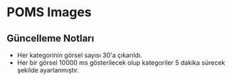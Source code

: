 # POMS Images

## Güncelleme Notları

* Her kategorinin görsel sayısı 30'a çıkarıldı.
* Her bir görsel 10000 ms gösterilecek olup kategoriler 5 dakika sürecek şekilde ayarlanmıştır.